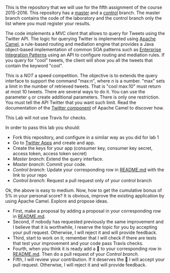 This is the repository that we will use for the fifth assignment of the course 2015-2016. This repository has a [master](/UNIZAR-30246-WebEngineering/Laboratory-4-SOA/tree/master) and a [control](/UNIZAR-30246-WebEngineering/Laboratory-4-SOA/tree/control) branch. The master branch contains the code of the laboratory and the control branch only the list where you must register your results. 

The code implements a MVC client that allows to query for Tweets using the Twitter API. The logic for querying Twitter is implemented using [Apache Camel](http://camel.apache.org/), a rule-based routing and mediation engine that provides a Java object-based implementation of common SOA patterns such as [Enterprise Integration Patterns](http://www.enterpriseintegrationpatterns.com/) using an API to configure routing and mediation rules. If you query for "cool" tweets, the client will show you all the tweets that contain the keyword "cool".

This is a *NOT* a speed competition. The objective is to extends the query interface to support the command "max:n", where _n_ is a number. "max" sets a limit in the number of retrieved tweets. That is "cool max:10" must return at most 10 tweets. There are several ways to do it. You can use the parameter `q` or create additional parameters. There is only one restriction. You must tell the API Twitter that you want such limit. Read the documentation of the [Twitter component](http://camel.apache.org/twitter.html) of Apache Camel to discover how.

This Lab will not use Travis for checks. 

In order to pass this lab you should:
- Fork this repository, and configure in a similar way as you did for lab 1
- Go to [Twitter Apps](https://apps.twitter.com/) and create and app.
- Create the keys for your app (consumer key, consumer key secret, access token, access token secret)
- _Master branch_: Extend the query interface.
- _Master branch_: Commit your code. 
- _Control branch_: Update your corresponding row in [README.md](/UNIZAR-30246-WebEngineering/Laboratory-5-SOA/tree/control/README.md) with the link to your repo
- _Control branch_: Request a pull request only of your control branch

Ok, the above is easy to medium. Now, how to get the cumulative bonus of 5% in your personal score? It is obvious, improve the existing application by using Apache Camel. Explore and propose ideas. 
- First, make a proposal by adding a proposal in your corresponding row in [README.md](/UNIZAR-30246-WebEngineering/Laboratory-5-SOA/tree/control/README.md). 
- Second, if nobody has requested previously the same improvement and I believe that it is worthwhile, I reserve the topic for you by accepting your pull request. Otherwise, I will reject it and will provide feedback.
- Third, start to work on it; remember that I will check if there are tests that test your improvement and your code pass Travis checks.
- Fourth, when you think it is ready add a :gift: to your corresponding row in [README.md](/UNIZAR-30246-WebEngineering/Laboratory-5-SOA/tree/control/README.md). Then do a pull request of your _Control branch_.
- Fifth, I will review your contribution. If it deserves the :gift: I will accept your pull request. Otherwise, I will reject it and will provide feedback.

 